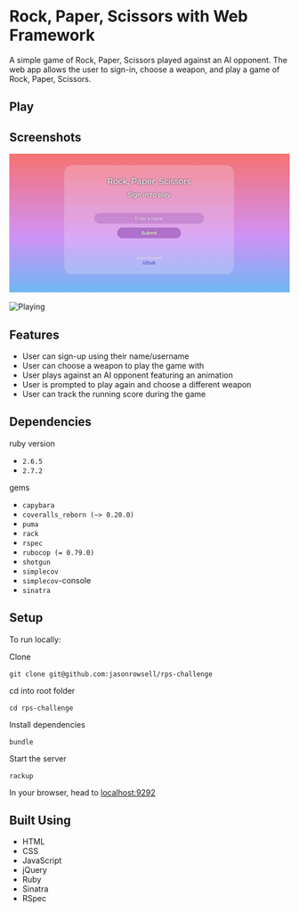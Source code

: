 # Rock, Paper, Scissors with Web Framework

A simple game of Rock, Paper, Scissors played against an AI opponent. The web app allows the user to sign-in, choose a weapon, and play a game of Rock, Paper, Scissors.

## Play

## Screenshots

![Sign-in](public/images/sign_in.gif)

![Playing](public/images/playing.gif)

## Features

- User can sign-up using their name/username
- User can choose a weapon to play the game with
- User plays against an AI opponent featuring an animation
- User is prompted to play again and choose a different weapon
- User can track the running score during the game

## Dependencies

ruby version

- `2.6.5`
- `2.7.2`

gems

- `capybara`
- `coveralls_reborn (~> 0.20.0)`
- `puma`
- `rack`
- `rspec`
- `rubocop (= 0.79.0)`
- `shotgun`
- `simplecov`
- `simplecov`-console
- `sinatra`

## Setup

To run locally:

Clone

```
git clone git@github.com:jasonrowsell/rps-challenge
```

cd into root folder

```
cd rps-challenge
```

Install dependencies

```
bundle
```

Start the server

```
rackup
```

In your browser, head to [localhost:9292](http://localhost:9292)

## Built Using

- HTML
- CSS
- JavaScript
- jQuery
- Ruby
- Sinatra
- RSpec
